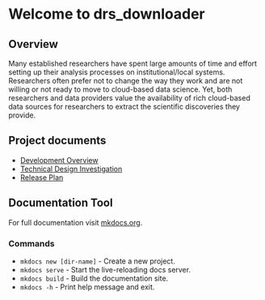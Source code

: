 # Welcome to drs_downloader

## Overview

Many established researchers have spent large amounts of time and effort setting up their analysis processes on institutional/local systems. Researchers often prefer not to change the way they work and are not willing or not ready to move to cloud-based data science. Yet, both researchers and data providers value the availability of rich cloud-based data sources for researchers to extract the scientific discoveries they provide.

## Project documents

* [Development Overview](https://docs.google.com/document/d/13EgmYRNLDDRSSnTqII7KOZgCvPH9FJro7JlXTDTnEgw/edit#heading=h.ik7cqyyeu1jb)
* [Technical Design Investigation](https://docs.google.com/document/d/1u8ljkM-5tGanF0v2KPXTf13mr6sygOa-ReuEGI4xhwA/edit#heading=h.bokf78g71geg)
* [Release Plan](https://docs.google.com/spreadsheets/d/11qnrBc2DLEyPxYmhUjRslGJ0t3DqTGDTvWu_I-pW7eY/edit#gid=0)


## Documentation Tool
For full documentation visit [mkdocs.org](https://www.mkdocs.org).

### Commands

* `mkdocs new [dir-name]` - Create a new project.
* `mkdocs serve` - Start the live-reloading docs server.
* `mkdocs build` - Build the documentation site.
* `mkdocs -h` - Print help message and exit.

